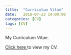 ```yaml
---
title:  "Curriculum Vitae"
date:   2018-07-23 14:00:00
categories: [CV]
tags: [CV]
---
```

My Curriculum Vitae.

<a href ="../../Ishan_Sang_CV.pdf"> Click here </a> to view my CV.